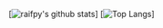 
[![raifpy's github stats](https://github-readme-stats.vercel.app/api?username=raifpy&show_icons=true&theme=dark)]
[![Top Langs](https://github-readme-stats.vercel.app/api/top-langs/?username=raifpy&langs_count=9&hide=javascript,html,css&layout=compact)]
